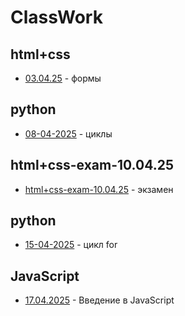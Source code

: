 # ClassWork
## html+css
- [03.04.25](html+css/03.04.25/) - формы

## python
- [08-04-2025](Python/08-04-2025/) - циклы

## html+css-exam-10.04.25
- [html+css-exam-10.04.25](/html+css-exam-10.04.25/) - экзамен

## python
- [15-04-2025](Python/15-04-2025/) - цикл for

## JavaScript
- [17.04.2025](JavaScript/17.04.2025/) - Введение в JavaScript